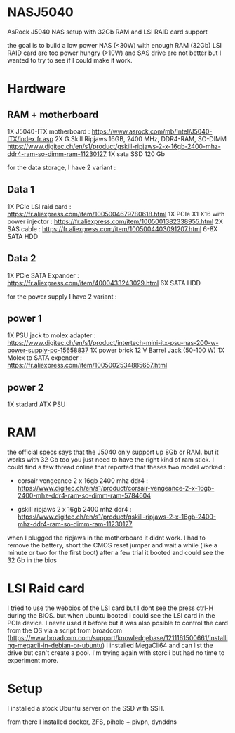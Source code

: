 # NASJ5040
AsRock J5040 NAS setup with 32Gb RAM and LSI RAID card support

the goal is to build a low power NAS (<30W) with enough RAM (32Gb)
LSI RAID card are too power hungry (>10W) and SAS drive are not better but I wanted to try to see if I could make it work.

# Hardware
## RAM + motherboard
1X J5040-ITX motherboard : https://www.asrock.com/mb/Intel/J5040-ITX/index.fr.asp
2X G.Skill Ripjaws 16GB, 2400 MHz, DDR4-RAM, SO-DIMM https://www.digitec.ch/en/s1/product/gskill-ripjaws-2-x-16gb-2400-mhz-ddr4-ram-so-dimm-ram-11230127
1X sata SSD 120 Gb

for the data storage, I have 2 variant :
## Data 1
1X PCIe LSI raid card : https://fr.aliexpress.com/item/1005004679780618.html
1X PCIe X1 X16 with power injector : https://fr.aliexpress.com/item/1005001382338955.html
2X SAS cable : https://fr.aliexpress.com/item/1005004403091207.html
6-8X SATA HDD
## Data 2
1X PCie SATA Expander : https://fr.aliexpress.com/item/4000433243029.html
6X SATA HDD

for the power supply I have 2 variant :
## power 1
1X PSU jack to molex adapter : https://www.digitec.ch/en/s1/product/intertech-mini-itx-psu-nas-200-w-power-supply-pc-15658837
1X power brick 12 V Barrel Jack (50-100 W)
1X Molex to SATA expender : https://fr.aliexpress.com/item/1005002534885657.html
## power 2
1X stadard ATX PSU

# RAM
the official specs says that the J5040 only support up 8Gb or RAM. but it works with 32 Gb too
you just need to have the right kind of ram stick. I could find a few thread online that reported that 
theses two model worked :

- corsair vengeance 2 x 16gb 2400 mhz ddr4 : https://www.digitec.ch/en/s1/product/corsair-vengeance-2-x-16gb-2400-mhz-ddr4-ram-so-dimm-ram-5784604

- gskill ripjaws 2 x 16gb 2400 mhz ddr4 : https://www.digitec.ch/en/s1/product/gskill-ripjaws-2-x-16gb-2400-mhz-ddr4-ram-so-dimm-ram-11230127

when I plugged the ripjaws in the motherboard it didnt work. I had to remove the battery, short the CMOS reset jumper and wait a while (like a minute or two for the first boot)
after a few trial it booted and could see the 32 Gb in the bios

# LSI Raid card
I tried to use the webbios of the LSI card but I dont see the press ctrl-H during the BIOS. but when ubuntu booted i could see the LSI card in the PCIe device.
I never used it before but it was also posible to control the card from the OS via a script from broadcom (https://www.broadcom.com/support/knowledgebase/1211161500661/installing-megacli-in-debian-or-ubuntu)
I installed MegaCli64 and can list the drive but can't create a pool.
I'm trying again with storcli but had no time to experiment more.

# Setup

I installed a stock Ubuntu server on the SSD with SSH.

from there I installed docker, ZFS, pihole + pivpn, dynddns 
